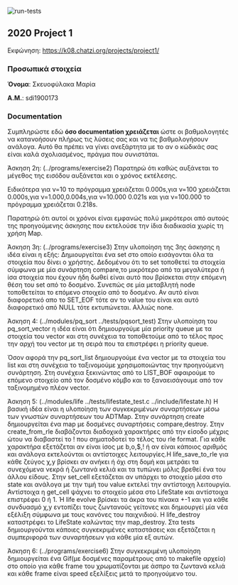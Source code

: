 ![run-tests](../../workflows/run-tests/badge.svg)

## 2020 Project 1

Εκφώνηση: https://k08.chatzi.org/projects/project1/



### Προσωπικά στοιχεία

__Όνομα__: Σκευοφύλακα Μαρία

__Α.Μ.__: sdi1900173


### Documentation

Συμπληρώστε εδώ __όσο documentation χρειάζεται__ ώστε οι βαθμολογητές να
κατανοήσουν πλήρως τις λύσεις σας και να τις βαθμολογήσουν ανάλογα. Αυτό θα
πρέπει να γίνει ανεξάρτητα με το αν ο κώδικάς σας είναι καλά σχολιασμένος,
πράγμα που συνιστάται.


Άσκηση 2η: (../programs/exercise2)
Παρατηρώ ότι καθώς αυξάνεται το μέγεθος της εισόδου αυξάνεται και ο χρόνος εκτέλεσης.

Ειδικότερα για ν=10 το πρόγραμμα χρειάζεται 0.000s,για ν=100 χρειάζεται 0.000s,για ν=1.000,0.004s,για ν=10.000 0.021s και για ν=100.000 το πρόγραμμα χρειάζεται 0.218s.

Παρατηρώ ότι αυτοί οι χρόνοι είναι εμφανώς πολύ μικρότεροι από αυτούς της προηγούμενης άσκησης που εκτελούσε την ίδια διαδικασία χωρίς τη χρήση Map.


Άσκηση 3η: (../programs/exercise3)
Στην υλοποίηση της 3ης άσκησης η ιδέα είναι η εξής:
Δημιουργείται ένα set στο οποίο εισάγονται όλα τα στοιχεία που δίνει ο χρήστης. Δεδομένου ότι το set τοποθετεί τα στοιχεία σύμφωνα με μία συνάρτηση compare,το μικρότερο από τα μεγαλύτερα ή ίσα στοιχεία που έχουν ήδη δωθεί είναι αυτό που βρίσκεται στην επόμενη θέση του set από το δοσμένο. Συνεπώς σε μία μεταβλητή node τοποθετείται το επόμενο στοιχείο από το δοσμένο. Αν αυτό είναι διαφορετικό απο το SET_EOF τότε αν το value του είναι και αυτό διαφορετικό από NULL τότε εκτυπώνεται. Αλλιώς none.



Άσκηση 4: (../modules/pq_sort ../tests/pqsort_test)
Στην υλοποίηση του pq_sort_vector η ιδέα είναι ότι δημιουργούμε μία priority queue με τα στοιχεία του vector και στη συνέχεια τα τοποθετούμε από το τέλος προς την αρχή του vector με τη σειρά που τα επιστρέφει η priority queue.

Όσον αφορά την pq_sort_list δημιουργούμε ένα vector με τα στοιχεία του list και στη συνέχεια το ταξινομούμε χρησιμοποιώντας την προηγούμενη συνάρτηση. Στη συνέχεια ξεκινώντας από το LIST_BOF αφαιρούμε το επόμενο στοιχείο από τον δοσμένο κόμβο και το ξαναεισάγουμε από τον ταξινομημένο πλέον vector.


Άσκηση 5: (../modules/life ../tests/lifestate_test.c ../include/lifestate.h)
Η βασική ιδέα είναι η υλοποίηση των συγκεκριμένων συναρτήσεων μέσω των γνωστών συναρτήσεων του ADTMap.
Στην συνάρτηση create δημιουργείται ένα map με δοσμένες συναρτήσεις compare,destroy. Στην create_from_rle διαβάζονται διαδοχικά χαρακτήρες από την είσοδο μέχρις ώτου να διαβαστεί το ! που σηματοδοτεί το τέλος του rle format. Για κάθε χαρακτήρα εξετάζεται αν είναι ίσος με b,o,$,! ή αν είναι κάποιος αριθμός και ανάλογα εκτελούνται οι αντίστοιχες λειτουργίες.Η life_save_to_rle για κάθε ζεύγος χ,y βρίσκει αν ανήκει ή όχι στη δομή και μετράει τα συνεχόμενα νεκρά ή ζωντανά κελιά και τα τυπώνει μόλις βρεθεί ένα του άλλου είδους. Στην set_cell εξετάζεται αν υπάρχει το στοιχείο μέσα στο state και ανάλογα με την τιμή του value εκτελεί την αντίστοιχη λειτουργία. Αντίστοιχα η get_cell ψάχνει το στοιχείο μέσα στο LifeState και αντίστοιχα επιστρέφει 0 ή 1. Ή life evolve βρίσκει τα άκρα του πίνακα +-1 και για κάθε συνδυασμό χ,y εντοπίζει τους ζωντανούς γείτονες και δημιουργεί μία νέα εξέλιξη σύμφωνα με τους κανόνες του παιχνιδιού. Η life_destroy καταστρέφει το LifeState καλώντας την map_destroy. Στα tests δημιουργούνται κάποιες συγκεκριμένες καταστάσεις και εξετάζεται η συμπεριφορά των συναρτήσεων για κάθε μία εξ αυτών.


Άσκηση 6: (../programs/exercise6)
Στην συγκεκριμένη υλοποίηση δημιουργείται ένα Gif(με δοσμένες παραμέτρους από το makefile αρχείο) στο οποίο για κάθε frame του χρωματίζονται με άσπρο τα ζωντανά κελιά και κάθε frame είναι speed εξελίξεις μετά το προηγούμενο του.